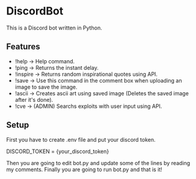 # DiscordBot
This is a Discord bot written in Python.

## Features
- !help -> Help command.
- !ping -> Returns the instant delay.
- !inspire -> Returns random inspirational quotes using API.
- !save -> Use this command in the comment box when uploading an image to save the image.
- !ascii -> Creates ascii art using saved image (Deletes the saved image after it's done).
- !cve -> (ADMIN) Searchs exploits with user input using API.
## Setup
First you have to create .env file and put your discord token.

DISCORD_TOKEN = {your_discord_token}

Then you are going to edit bot.py and update some of the lines by reading my comments.
Finally you are going to run bot.py and that is it!